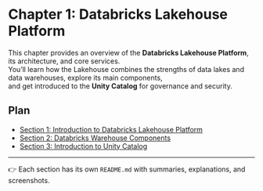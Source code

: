# Chapter 1: Databricks Lakehouse Platform


This chapter provides an overview of the **Databricks Lakehouse Platform**, its architecture, and core services.  
You’ll learn how the Lakehouse combines the strengths of data lakes and data warehouses, explore its main components,  
and get introduced to the **Unity Catalog** for governance and security.


## Plan

- [Section 1: Introduction to Databricks Lakehouse Platform](https://github.com/SalmaBoukhris/Databricks-Certified-Data-Engineer-Associate---Preparation/tree/main/1-Databricks-lakehouse-platform/Section-01-introduction-to-databricks-lakehouse-platform)
- [Section 2: Databricks Warehouse Components](https://github.com/SalmaBoukhris/Databricks-Certified-Data-Engineer-Associate---Preparation/tree/main/1-Databricks-lakehouse-platform/Section-02-databricks-warehouse-components)
- [Section 3: Introduction to Unity Catalog](https://github.com/SalmaBoukhris/Databricks-Certified-Data-Engineer-Associate---Preparation/tree/main/1-Databricks-lakehouse-platform/Section-03-Introduction-to-unity-catalog)


-----

👉 Each section has its own `README.md` with summaries, explanations, and screenshots.  
